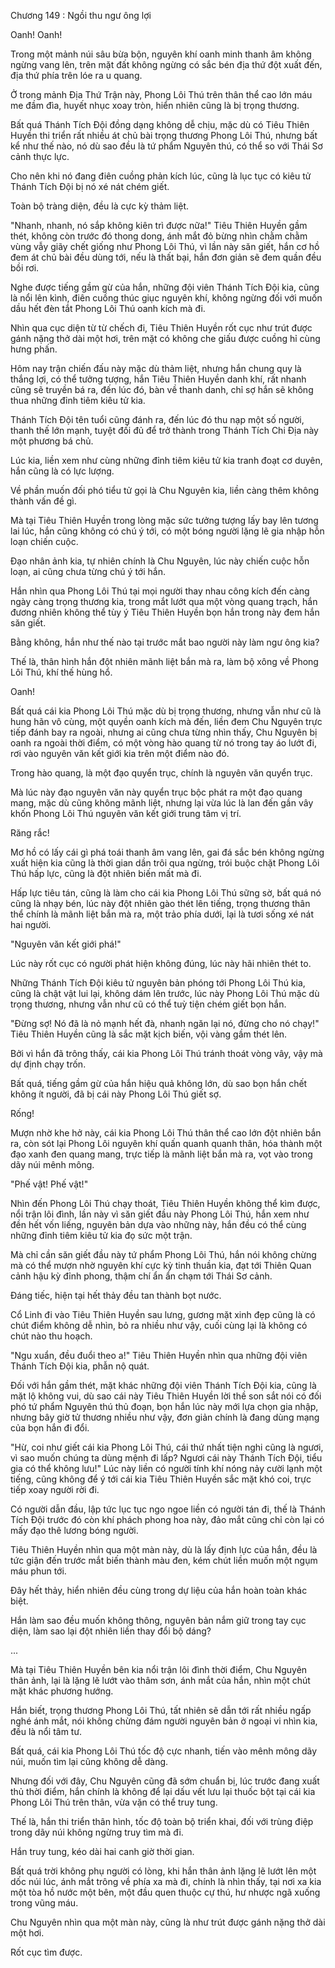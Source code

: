 




Chương 149 : Ngồi thu ngư ông lợi


Oanh! Oanh!

Trong một mảnh núi sâu bừa bộn, nguyên khí oanh minh thanh âm không ngừng vang lên, trên mặt đất không ngừng có sắc bén địa thứ đột xuất đến, địa thứ phía trên lóe ra u quang.

Ở trong mảnh Địa Thứ Trận này, Phong Lôi Thú trên thân thể cao lớn máu me đầm đìa, huyết nhục xoay tròn, hiển nhiên cũng là bị trọng thương.

Bất quá Thánh Tích Đội đồng dạng không dễ chịu, mặc dù có Tiêu Thiên Huyền thi triển rất nhiều át chủ bài trọng thương Phong Lôi Thú, nhưng bất kể như thế nào, nó dù sao đều là tứ phẩm Nguyên thú, có thể so với Thái Sơ cảnh thực lực.

Cho nên khi nó đang điên cuồng phản kích lúc, cũng là lục tục có kiêu tử Thánh Tích Đội bị nó xé nát chém giết.

Toàn bộ tràng diện, đều là cực kỳ thảm liệt.

"Nhanh, nhanh, nó sắp không kiên trì được nữa!" Tiêu Thiên Huyền gầm thét, không còn trước đó thong dong, ánh mắt đỏ bừng nhìn chằm chằm vùng vẫy giãy chết giống như Phong Lôi Thú, vì lần này săn giết, hắn cơ hồ đem át chủ bài đều dùng tới, nếu là thất bại, hắn đơn giản sẽ đem quần đều bồi rơi.

Nghe được tiếng gầm gừ của hắn, những đội viên Thánh Tích Đội kia, cũng là nổi lên kình, điên cuồng thúc giục nguyên khí, không ngừng đối với muốn dầu hết đèn tắt Phong Lôi Thú oanh kích mà đi.

Nhìn qua cục diện từ từ chếch đi, Tiêu Thiên Huyền rốt cục như trút được gánh nặng thở dài một hơi, trên mặt có không che giấu được cuồng hỉ cùng hưng phấn.

Hôm nay trận chiến đấu này mặc dù thảm liệt, nhưng hắn chung quy là thắng lợi, có thể tưởng tượng, hắn Tiêu Thiên Huyền danh khí, rất nhanh cũng sẽ truyền bá ra, đến lúc đó, bàn về thanh danh, chỉ sợ hắn sẽ không thua những đỉnh tiêm kiêu tử kia.

Thánh Tích Đội tên tuổi cũng đánh ra, đến lúc đó thu nạp một số người, thanh thế lớn mạnh, tuyệt đối đủ để trở thành trong Thánh Tích Chi Địa này một phương bá chủ.

Lúc kia, liền xem như cùng những đỉnh tiêm kiêu tử kia tranh đoạt cơ duyên, hắn cũng là có lực lượng.

Về phần muốn đối phó tiểu tử gọi là Chu Nguyên kia, liền càng thêm không thành vấn đề gì.

Mà tại Tiêu Thiên Huyền trong lòng mặc sức tưởng tượng lấy bay lên tương lai lúc, hắn cũng không có chú ý tới, có một bóng người lặng lẽ gia nhập hỗn loạn chiến cuộc.

Đạo nhân ảnh kia, tự nhiên chính là Chu Nguyên, lúc này chiến cuộc hỗn loạn, ai cũng chưa từng chú ý tới hắn.

Hắn nhìn qua Phong Lôi Thú tại mọi người thay nhau công kích đến càng ngày càng trọng thương kia, trong mắt lướt qua một vòng quang trạch, hắn đương nhiên không thể tùy ý Tiêu Thiên Huyền bọn hắn trong này đem hắn săn giết.

Bằng không, hắn như thế nào tại trước mắt bao người này làm ngư ông kia?

Thế là, thân hình hắn đột nhiên mãnh liệt bắn mà ra, làm bộ xông về Phong Lôi Thú, khí thế hùng hổ.

Oanh!

Bất quá cái kia Phong Lôi Thú mặc dù bị trọng thương, nhưng vẫn như cũ là hung hãn vô cùng, một quyền oanh kích mà đến, liền đem Chu Nguyên trực tiếp đánh bay ra ngoài, nhưng ai cũng chưa từng nhìn thấy, Chu Nguyên bị oanh ra ngoài thời điểm, có một vòng hào quang từ nó trong tay áo lướt đi, rơi vào nguyên văn kết giới kia trên một điểm nào đó.

Trong hào quang, là một đạo quyển trục, chính là nguyên văn quyển trục.

Mà lúc này đạo nguyên văn này quyển trục bộc phát ra một đạo quang mang, mặc dù cũng không mãnh liệt, nhưng lại vừa lúc là lan đến gần vây khốn Phong Lôi Thú nguyên văn kết giới trung tâm vị trí.

Răng rắc!

Mơ hồ có lấy cái gì phá toái thanh âm vang lên, gai đá sắc bén không ngừng xuất hiện kia cũng là thời gian dần trôi qua ngừng, trói buộc chặt Phong Lôi Thú hấp lực, cũng là đột nhiên biến mất mà đi.

Hấp lực tiêu tán, cũng là làm cho cái kia Phong Lôi Thú sững sờ, bất quá nó cũng là nhạy bén, lúc này đột nhiên gào thét lên tiếng, trọng thương thân thể chính là mãnh liệt bắn mà ra, một trảo phía dưới, lại là tươi sống xé nát hai người.

"Nguyên văn kết giới phá!"

Lúc này rốt cục có người phát hiện không đúng, lúc này hãi nhiên thét to.

Những Thánh Tích Đội kiêu tử nguyên bản phóng tới Phong Lôi Thú kia, cũng là chật vật lui lại, không dám lên trước, lúc này Phong Lôi Thú mặc dù trọng thương, nhưng vẫn như cũ có thể tuỳ tiện chém giết bọn hắn.

"Đừng sợ! Nó đã là nỏ mạnh hết đà, nhanh ngăn lại nó, đừng cho nó chạy!" Tiêu Thiên Huyền cũng là sắc mặt kịch biến, vội vàng gầm thét lên.

Bởi vì hắn đã trông thấy, cái kia Phong Lôi Thú tránh thoát vòng vây, vậy mà dự định chạy trốn.

Bất quá, tiếng gầm gừ của hắn hiệu quả không lớn, dù sao bọn hắn chết không ít người, đã bị cái này Phong Lôi Thú giết sợ.

Rống!

Mượn nhờ khe hở này, cái kia Phong Lôi Thú thân thể cao lớn đột nhiên bắn ra, còn sót lại Phong Lôi nguyên khí quấn quanh quanh thân, hóa thành một đạo xanh đen quang mang, trực tiếp là mãnh liệt bắn mà ra, vọt vào trong dãy núi mênh mông.

"Phế vật! Phế vật!"

Nhìn đến Phong Lôi Thú chạy thoát, Tiêu Thiên Huyền không thể kìm được, nổi trận lôi đình, lần này vì săn giết đầu này Phong Lôi Thú, hắn xem như đền hết vốn liếng, nguyên bản dựa vào những này, hắn đều có thể cùng những đỉnh tiêm kiêu tử kia đọ sức một trận.

Mà chỉ cần săn giết đầu này tứ phẩm Phong Lôi Thú, hắn nói không chừng mà có thể mượn nhờ nguyên khí cực kỳ tinh thuần kia, đạt tới Thiên Quan cảnh hậu kỳ đỉnh phong, thậm chí ẩn ẩn chạm tới Thái Sơ cảnh.

Đáng tiếc, hiện tại hết thảy đều tan thành bọt nước.

Cổ Linh đi vào Tiêu Thiên Huyền sau lưng, gương mặt xinh đẹp cũng là có chút điểm không dễ nhìn, bỏ ra nhiều như vậy, cuối cùng lại là không có chút nào thu hoạch.

"Ngu xuẩn, đều đuổi theo a!" Tiêu Thiên Huyền nhìn qua những đội viên Thánh Tích Đội kia, phẫn nộ quát.

Đối với hắn gầm thét, mặt khác những đội viên Thánh Tích Đội kia, cũng là mặt lộ không vui, dù sao cái này Tiêu Thiên Huyền lời thề son sắt nói có đối phó tứ phẩm Nguyên thú thủ đoạn, bọn hắn lúc này mới lựa chọn gia nhập, nhưng bây giờ tử thương nhiều như vậy, đơn giản chính là đang dùng mạng của bọn hắn đi đổi.

"Hừ, coi như giết cái kia Phong Lôi Thú, cái thứ nhất tiện nghi cũng là ngươi, vì sao muốn chúng ta dùng mệnh đi lấp? Ngươi cái này Thánh Tích Đội, tiểu gia có thể không lưu!" Lúc này liền có người tính khí nóng nảy cười lạnh một tiếng, cũng không để ý tới cái kia Tiêu Thiên Huyền sắc mặt khó coi, trực tiếp xoay người rời đi.

Có người dẫn đầu, lập tức lục tục ngo ngoe liền có người tán đi, thế là Thánh Tích Đội trước đó còn khí phách phong hoa này, đảo mắt cũng chỉ còn lại có mấy đạo thê lương bóng người.

Tiêu Thiên Huyền nhìn qua một màn này, dù là lấy định lực của hắn, đều là tức giận đến trước mắt biến thành màu đen, kém chút liền muốn một ngụm máu phun tới.

Đây hết thảy, hiển nhiên đều cùng trong dự liệu của hắn hoàn toàn khác biệt.

Hắn làm sao đều muốn không thông, nguyên bản nắm giữ trong tay cục diện, làm sao lại đột nhiên liền thay đổi bộ dáng?

...

Mà tại Tiêu Thiên Huyền bên kia nổi trận lôi đình thời điểm, Chu Nguyên thân ảnh, lại là lặng lẽ lướt vào thâm sơn, ánh mắt của hắn, nhìn một chút mặt khác phương hướng.

Hắn biết, trọng thương Phong Lôi Thú, tất nhiên sẽ dẫn tới rất nhiều ngấp nghé ánh mắt, nói không chừng đám người nguyên bản ở ngoại vi nhìn kia, đều là nổi tâm tư.

Bất quá, cái kia Phong Lôi Thú tốc độ cực nhanh, tiến vào mênh mông dãy núi, muốn tìm lại cũng không dễ dàng.

Nhưng đối với đây, Chu Nguyên cũng đã sớm chuẩn bị, lúc trước đang xuất thủ thời điểm, hắn chính là không để lại dấu vết lưu lại thuốc bột tại cái kia Phong Lôi Thú trên thân, vừa vặn có thể truy tung.

Thế là, hắn thi triển thân hình, tốc độ toàn bộ triển khai, đối với trùng điệp trong dãy núi không ngừng truy tìm mà đi.

Hắn truy tung, kéo dài hai canh giờ thời gian.

Bất quá trời không phụ người có lòng, khi hắn thân ảnh lặng lẽ lướt lên một dốc núi lúc, ánh mắt trông về phía xa mà đi, chính là nhìn thấy, tại nơi xa kia một tòa hồ nước một bên, một đầu quen thuộc cự thú, hư nhược ngã xuống trong vũng máu.

Chu Nguyên nhìn qua một màn này, cũng là như trút được gánh nặng thở dài một hơi.

Rốt cục tìm được.




